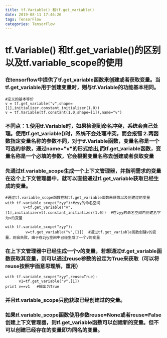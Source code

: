 ```yaml
---
title: tf.Variable() 和tf.get_variable()
date: 2019-08-11 17:46:26
tags: TensorFlow
categories: TensorFlow
---
```

# tf.Variable() 和tf.get_variable()的区别以及tf.variable_scope的使用
<!--more-->
### 在tensorflow中提供了tf.get_variable函数来创建或者获取变量。当tf.get_variable用于创建变量时，则与tf.Variable的功能基本相同。
```
#定义的基本等价
v = tf.get_variable("v",shape=[1],initializer.constant_initializer(1.0))
v = tf.Variable(tf.constant(1.0,shape=[1]),name="v")
```
### 不同点：1.使用tf.Variable时，如果检测到命名冲突，系统会自己处理。使用tf.get_variable()时，系统不会处理冲突，而会报错   2.两函数指定变量名称的参数不同，对于tf.Variable函数，变量名称是一个可选的参数，通过name="v"的形式给出,而tf.get_variable函数，变量名称是一个必填的参数，它会根据变量名称去创建或者获取变量
### 先通过tf.variable_scope生成一个上下文管理器，并指明需求的变量在这个上下文管理器中，就可以直接通过tf.get_variable获取已经生成的变量。
```
#通过tf.variable_scope函数控制tf.get_variable函数来获取以及创建过的变量
with tf.variable_scope("zyy"):#zyy的命名空间
        v=tf.get_variable("v",[1],initializer=tf.constant_initializer(1.0))  #在zyy的命名空间内创建名字为v的变量
```
```
with tf.variable_scope("zyy"):
         v=tf.get_variable("v",[1])  #通过tf.get_variable函数创建v的变量，则会失败，由于在zyy空间中已经生成了一个v的变量
```
### 在上下文管理器中已经生成一个v的变量，若想通过tf.get_variable函数获取其变量，则可以通过reuse参数的设定为True来获取（可以将reuse按照字面意思理解，重用）
```
with tf.variable_scope("zyy",reuse=True):
      v1=tf.get_variable("v",[1])
print v==v1   #输出为True
```
### 并且tf.variable_scope只能获取已经创建过的变量。
### 如果tf.variable_scope函数使用参数reuse=None或者reuse=False创建上下文管理器，则tf.get_variable函数可以创建新的变量。但不可以创建已经存在的变量即为同名的变量。